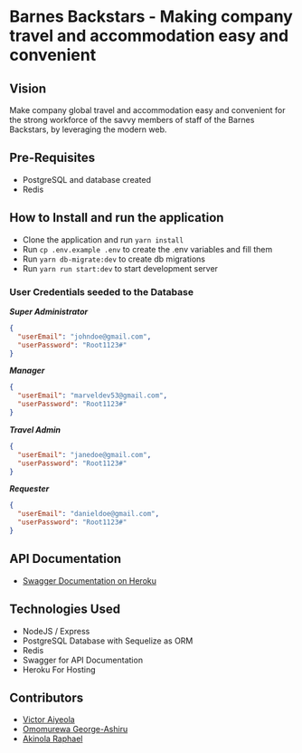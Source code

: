 # Barnes Backstars - Making company travel and accommodation easy and convenient

## Vision

Make company global travel and accommodation easy and convenient for the strong workforce of the savvy members of staff of the Barnes Backstars, by leveraging the modern web.

## Pre-Requisites

- PostgreSQL and database created
- Redis

## How to Install and run the application

- Clone the application and run `yarn install`
- Run `cp .env.example .env` to create the .env variables and fill them
- Run `yarn db-migrate:dev` to create db migrations
- Run `yarn run start:dev` to start development server

### User Credentials seeded to the Database

**_Super Administrator_**

```json
{
  "userEmail": "johndoe@gmail.com",
  "userPassword": "Root1123#"
}
```

**_Manager_**

```json
{
  "userEmail": "marveldev53@gmail.com",
  "userPassword": "Root1123#"
}
```

**_Travel Admin_**

```json
{
  "userEmail": "janedoe@gmail.com",
  "userPassword": "Root1123#"
}
```

**_Requester_**

```json
{
  "userEmail": "danieldoe@gmail.com",
  "userPassword": "Root1123#"
}
```

## API Documentation

- [Swagger Documentation on Heroku](https://aboyeji-barnes-backstars.herokuapp.com/api/docs/)

## Technologies Used

- NodeJS / Express
- PostgreSQL Database with Sequelize as ORM
- Redis
- Swagger for API Documentation
- Heroku For Hosting

## Contributors

- [Victor Aiyeola](https://github.com/aiyeola)
- [Omomurewa George-Ashiru](https://github.com/murewaashiru)
- [Akinola Raphael](https://github.com/Ethical-Ralph)
